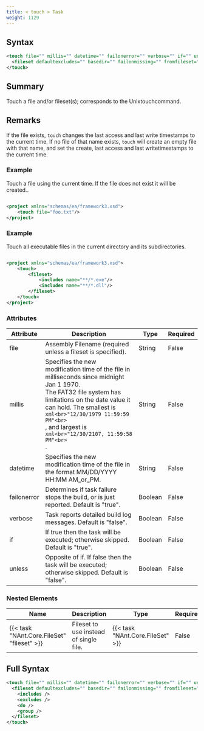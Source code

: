 ```yaml
---
title: < touch > Task
weight: 1129
---
```

## Syntax
```xml
<touch file="" millis="" datetime="" failonerror="" verbose="" if="" unless="">
  <fileset defaultexcludes="" basedir="" failonmissing="" fromfileset="" sort="" />
</touch>
```
## Summary ##
Touch a file and/or fileset(s); corresponds to the Unixtouchcommand.

## Remarks ##
If the file exists,  `touch`  changes the last access and last write timestamps to the current time.  If no file of that name exists,  `touch`  will create an empty file with that name, and set the create, last access and last writetimestamps to the current time.

### Example ###
Touch a file using the current time.  If the file does not exist it will be created..


```xml

<project xmlns="schemas/ea/framework3.xsd">
    <touch file="foo.txt"/>
</project>

```


### Example ###
Touch all executable files in the current directory and its subdirectories.


```xml

<project xmlns="schemas/ea/framework3.xsd">
    <touch>
        <fileset>
            <includes name="**/*.exe"/>
            <includes name="**/*.dll"/>
        </fileset>
    </touch>
</project>

```



### Attributes
| Attribute | Description | Type | Required |
| --------- | ----------- | ---- | -------- |
| file | Assembly Filename (required unless a fileset is specified). | String | False |
| millis | Specifies the new modification time of the file in milliseconds since midnight Jan 1 1970.<br>The FAT32 file system has limitations on the date value it can hold. The smallest is<br>```xml<br>"12/30/1979 11:59:59 PM"<br>```<br>, and largest is <br>```xml<br>"12/30/2107, 11:59:58 PM"<br>```<br>. | String | False |
| datetime | Specifies the new modification time of the file in the format MM/DD/YYYY HH:MM AM_or_PM. | String | False |
| failonerror | Determines if task failure stops the build, or is just reported. Default is &quot;true&quot;. | Boolean | False |
| verbose | Task reports detailed build log messages.  Default is &quot;false&quot;. | Boolean | False |
| if | If true then the task will be executed; otherwise skipped. Default is &quot;true&quot;. | Boolean | False |
| unless | Opposite of if.  If false then the task will be executed; otherwise skipped. Default is &quot;false&quot;. | Boolean | False |

### Nested Elements
| Name | Description | Type | Required |
| ---- | ----------- | ---- | -------- |
| {{< task "NAnt.Core.FileSet" "fileset" >}}| Fileset to use instead of single file. | {{< task "NAnt.Core.FileSet" >}} | False |

## Full Syntax
```xml
<touch file="" millis="" datetime="" failonerror="" verbose="" if="" unless="">
  <fileset defaultexcludes="" basedir="" failonmissing="" fromfileset="" sort="" if="" unless="">
    <includes />
    <excludes />
    <do />
    <group />
  </fileset>
</touch>
```
